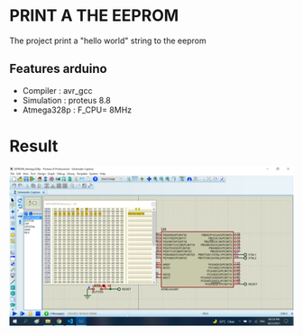 # PRINT A THE EEPROM

The project print a "hello world" string to the eeprom

## Features arduino

- Compiler      : avr_gcc
- Simulation    : proteus 8.8
- Atmega328p    : F_CPU= 8MHz

# Result
![image info](./Image/Eeprom_Atmega328p.png)